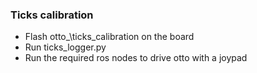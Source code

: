 ### Ticks calibration

* Flash otto_\ticks\_calibration on the board
* Run ticks_logger.py
* Run the required ros nodes to drive otto with a joypad